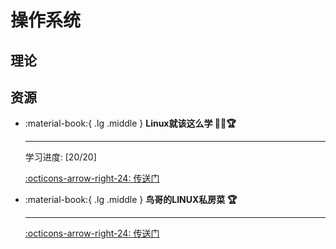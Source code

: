 # 操作系统

## 理论

## 资源

<div class="grid cards" markdown>

-   :material-book:{ .lg .middle } __Linux就该这么学 🎯✅🏆__

    ---

    学习进度: [20/20]

    [:octicons-arrow-right-24: <a href="https://www.linuxprobe.com/basic-learning-00.html" target="_blank"> 传送门 </a>](#)

-  :material-book:{ .lg .middle } __鸟哥的LINUX私房菜 🏆__

    ---

    [:octicons-arrow-right-24: <a href="http://cn.linux.vbird.org/linux_basic/linux_basic.php" target="_blank"> 传送门 </a>](#)

</div>